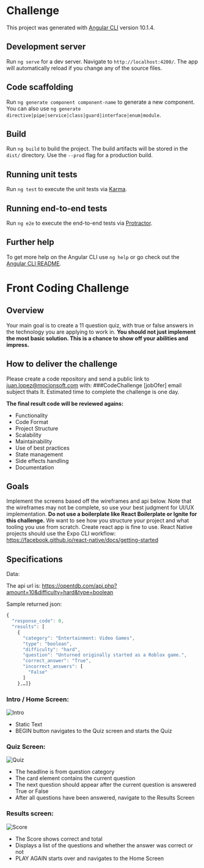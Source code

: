 # Challenge

This project was generated with [Angular CLI](https://github.com/angular/angular-cli) version 10.1.4.

## Development server

Run `ng serve` for a dev server. Navigate to `http://localhost:4200/`. The app will automatically reload if you change any of the source files.

## Code scaffolding

Run `ng generate component component-name` to generate a new component. You can also use `ng generate directive|pipe|service|class|guard|interface|enum|module`.

## Build

Run `ng build` to build the project. The build artifacts will be stored in the `dist/` directory. Use the `--prod` flag for a production build.

## Running unit tests

Run `ng test` to execute the unit tests via [Karma](https://karma-runner.github.io).

## Running end-to-end tests

Run `ng e2e` to execute the end-to-end tests via [Protractor](http://www.protractortest.org/).

## Further help

To get more help on the Angular CLI use `ng help` or go check out the [Angular CLI README](https://github.com/angular/angular-cli/blob/master/README.md).

# Front Coding Challenge

## Overview

Your main goal is to create a 11 question quiz, with true or false answers in the technology you are applying to work in. 
**You should not just implement the most basic solution. This is a chance to show off your abilities and impress.**

## How to deliver the challenge
Please create a code repository and send a public link to juan.lopez@mocionsoft.com
with: ###CodeChallenge [jobOfer] email subject thats It.
Estimated time to complete the challenge is one day.

**The final result code will be reviewed agains:**

- Functionality
- Code Format
- Project Structure
- Scalability
- Maintainability
- Use of best practices
- State management
- Side effects handling
- Documentation

## Goals

Implement the screens based off the wireframes and api below. Note that the wireframes may not be complete, so use your best judgment for UI/UX implementation. **Do not use a boilerplate like React Boilerplate or Ignite for this challenge.** We want to see how you structure your project and what tooling you use from scratch. Create react app is fine to use. React Native projects should use the Expo CLI workflow: https://facebook.github.io/react-native/docs/getting-started

## Specifications

Data:

The api url is: https://opentdb.com/api.php?amount=10&difficulty=hard&type=boolean

Sample returned json:

```javascript
{
  "response_code": 0,
  "results": [
    {
      "category": "Entertainment: Video Games",
      "type": "boolean",
      "difficulty": "hard",
      "question": "Unturned originally started as a Roblox game.",
      "correct_answer": "True",
      "incorrect_answers": [
        "False"
      ]
    },…]}
```

### Intro / Home Screen:
![Intro](uploads/916fda286a0698abd0fb3523f0468e1e/Intro.png)

- Static Text
- BEGIN button navigates to the Quiz screen and starts the Quiz

### Quiz Screen:

![Quiz](uploads/bb9c9b56cb63aa495bf9bd88d61b7de4/Quiz.png)

- The headline is from question category
- The card element contains the current question
- The next question should appear after the current question is answered True or False
- After all questions have been answered, navigate to the Results Screen

### Results screen:

![Score](uploads/435657f18f95e254bdef2c44ac2db88a/Score.png)

- The Score shows correct and total
- Displays a list of the questions and whether the answer was correct or not
- PLAY AGAIN starts over and navigates to the Home Screen


